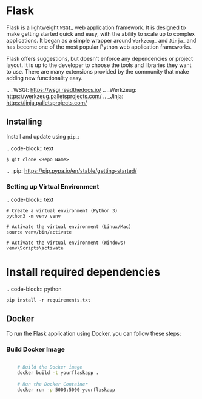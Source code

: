 Flask
=====

Flask is a lightweight `WSGI`_ web application framework. It is designed
to make getting started quick and easy, with the ability to scale up to
complex applications. It began as a simple wrapper around `Werkzeug`_
and `Jinja`_ and has become one of the most popular Python web
application frameworks.

Flask offers suggestions, but doesn't enforce any dependencies or
project layout. It is up to the developer to choose the tools and
libraries they want to use. There are many extensions provided by the
community that make adding new functionality easy.

.. _WSGI: https://wsgi.readthedocs.io/
.. _Werkzeug: https://werkzeug.palletsprojects.com/
.. _Jinja: https://jinja.palletsprojects.com/


Installing
----------

Install and update using `pip`_:

.. code-block:: text

    $ git clone <Repo Name>

.. _pip: https://pip.pypa.io/en/stable/getting-started/

### Setting up Virtual Environment

.. code-block:: text

    # Create a virtual environment (Python 3)
    python3 -m venv venv
    
    # Activate the virtual environment (Linux/Mac)
    source venv/bin/activate
    
    # Activate the virtual environment (Windows)
    venv\Scripts\activate

# Install required dependencies

.. code-block:: python

    pip install -r requirements.txt

Docker
------

To run the Flask application using Docker, you can follow these steps:

### Build Docker Image

```bash

    # Build the Docker image
    docker build -t yourflaskapp .
    
    # Run the Docker Container
    docker run -p 5000:5000 yourflaskapp

```




